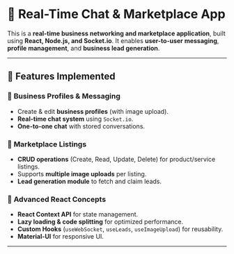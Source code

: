 # 📌 Real-Time Chat & Marketplace App

This is a **real-time business networking and marketplace application**, built using **React, Node.js, and Socket.io**. It enables **user-to-user messaging**, **profile management**, and **business lead generation**.

---

## **🚀 Features Implemented**
### 🔹 **Business Profiles & Messaging**
- Create & edit **business profiles** (with image upload).
- **Real-time chat system** using `Socket.io`.
- **One-to-one chat**  with stored conversations.

### 🔹 **Marketplace Listings**
- **CRUD operations** (Create, Read, Update, Delete) for product/service listings.
- Supports **multiple image uploads** per listing.
- **Lead generation module** to fetch and claim leads.

### 🔹 **Advanced React Concepts**
- **React Context API** for state management.
- **Lazy loading & code splitting** for optimized performance.
- **Custom Hooks** (`useWebSocket`, `useLeads`, `useImageUpload`) for reusability.
- **Material-UI** for responsive UI.

---
